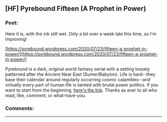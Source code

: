 ## [HF] Pyrebound Fifteen (A Prophet in Power)

### Post:

Here it is, with the ink still wet.  Only a bit over a week late this time, so I'm improving!

[https://pyrebound.wordpress.com/2020/07/23/fifteen-a-prophet-in-power/](https://pyrebound.wordpress.com/2020/07/23/fifteen-a-prophet-in-power/)

Pyrebound is a dark, original world fantasy serial with a setting loosely patterned after the Ancient Near East (Sumer/Babylon).  Life is hard--they base their calendar around regularly occurring cosmic calamities--and virtually every part of human life is tainted with brutal power politics.  If you want to start from the beginning, [here's the link](https://pyrebound.wordpress.com/2019/01/17/one-a-child-of-the-hearth/).  Thanks as ever to all who read, like, comment, or what-have-you.

### Comments:

---

